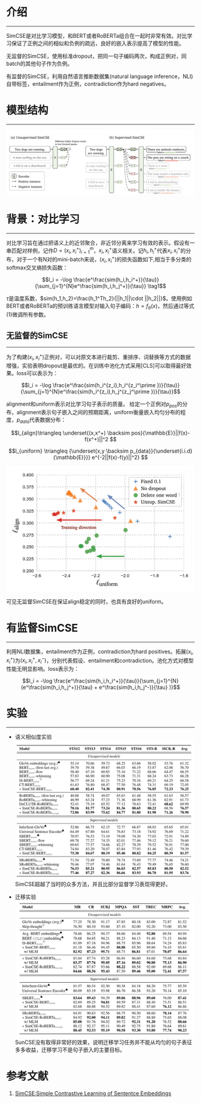 # 介绍
--------------------------------

SimCSE是对比学习模型，和BERT或者RoBERTa组合在一起时非常有效。对比学习保证了正例之间的相似和负例的疏远，良好的嵌入表示提高了模型的性能。

无监督的SimCSE，使用标准dropout，把同一句子编码两次，构成正例对，同batch的其他句子作为负例。

有监督的SimCSE，利用自然语言推断数据集(natural language inference，NLI)自带标签，entailment作为正例，contradiction作为hard negatives。

# 模型结构
--------------------------------

![图1. SimCSE模型结构。左边是无监督SimCSE，右边是有监督SimCSE](./img/1.png)  



# 背景：对比学习
--------------------------------

对比学习旨在通过把语义上的近邻聚合，非近邻分离来学习有效的表示。假设有一串匹配对样例，记作$D={(x_i, x_i^{+})}_{i=1}^m$，$x_i,x_i^+$语义相关。记$h_i,h_i^+$代表$x_i,x_i^+$的分布，对于一个有N对的mini-batch来说，$(x_i, x_i^{+})$的损失函数如下,相当于多分类的softmax交叉熵损失函数：

$$l_i = -\log \frac{e^\frac{sim(h_i,h_i^+)}{\tau}}{\sum_{j=1}^{N}e^\frac{sim(h_i,h_j^+)}{\tau}} \tag1$$

${\tau}$是温度系数，$sim(h_1,h_2)=\frac{h_1^Th_2}{||h_1||\cdot ||h_2||}$。使用例如BERT或者RoBERTa的预训练语言模型对输入句子编码：$h=f_{\theta}(x)$，然后通过等式(1)微调所有参数。


## 无监督的SimCSE
------------------------------------------------

为了构建$(x_i, x_i^{+})$正例对，可以对原文本进行裁剪、重排序、词替换等方式的数据增强，实验表明dropout是最优的。在训练中池化方式采用[CLS]可以取得最好效果。loss可以表示为：

$$l_i = -\log \frac{e^\frac{sim(h_i^{z_i},h_i^{z_i^\prime })}{\tau}}{\sum_{j=1}^{N}e^\frac{sim(h_i^{z_i},h_j^{z_j^\prime })}{\tau}}$$

alignment和uniform表示对比学习句子表示的质量。
给定一个正例对$p_{pos}$的分布，alignment表示句子嵌入之间的预期距离，uniform衡量嵌入均匀分布的程度，$p_{data}$代表数据分布：

$$l_{align}\triangleq \underset{(x,x^+) \backsim pos}{\mathbb{E}}||f(x)-f(x^+)||^2 $$

$$l_{uniform} \triangleq {\underset{x,y \backsim p_{data}}{\underset{i.i.d}{\mathbb{E}}}} e^{-2||f(x)-f(y)||^2} $$

![图2. 对无监督SimCSE性能的评估，越靠近坐标原点表示性能越好](./img/2.png)


可见无监督SimCSE在保证align稳定的同时，也具有良好的uniform。  

# 有监督SimCSE
--------------------------------

利用NLI数据集，entailment作为正例，contradiction为hard positives。拓展$(x_i, x_i^{+})$为$(x_i, x_i^{+},x_i^{-})$，分别代表假设、entailment和contradiction。池化方式对模型性能无明显影响。loss表示为：

$$l_i = -\log \frac{e^\frac{sim(h_i,h_i^+)}{\tau}}{\sum_{j=1}^{N}(e^\frac{sim(h_i,h_j^+)}{\tau}  + e^\frac{sim(h_i,h_j^-)}{\tau} )}$$

# 实验
--------------------------------
- 语义相似度实验
  ![图3. 在STS数据集上的语义相似度实验](./img/3.png)
SimCSE超越了当时的众多方法，并且比部分监督学习表现得更好。

- 迁移实验  
  ![图4. 比较不多](./img/4.png)  
SunCSE没有取得非常好的效果，说明迁移学习任务并不能从均匀的句子表征多多收益，迁移学习不是句子嵌入的主要目标。

# 参考文献
1. [SimCSE:Simple Contrastive Learning of Sententce Embeddings](https://arxiv.org/pdf/2104.08821.pdf)

